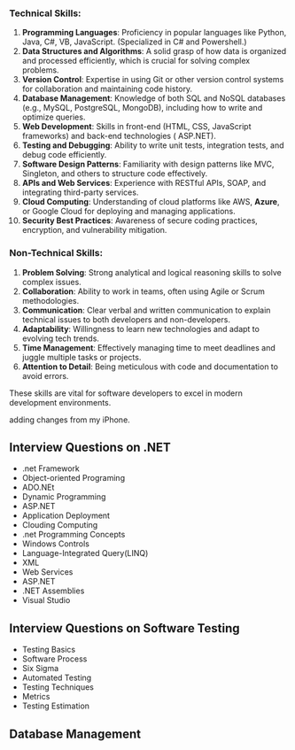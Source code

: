 ### Technical Skills:
1. **Programming Languages**: Proficiency in popular languages like Python, Java, C#, VB, JavaScript. (Specialized in C# and Powershell.)
2. **Data Structures and Algorithms**: A solid grasp of how data is organized and processed efficiently, which is crucial for solving complex problems.
3. **Version Control**: Expertise in using Git or other version control systems for collaboration and maintaining code history.
4. **Database Management**: Knowledge of both SQL and NoSQL databases (e.g., MySQL, PostgreSQL, MongoDB), including how to write and optimize queries.
5. **Web Development**: Skills in front-end (HTML, CSS, JavaScript frameworks) and back-end technologies ( ASP.NET).
6. **Testing and Debugging**: Ability to write unit tests, integration tests, and debug code efficiently.
7. **Software Design Patterns**: Familiarity with design patterns like MVC, Singleton, and others to structure code effectively.
8. **APIs and Web Services**: Experience with RESTful APIs, SOAP, and integrating third-party services.
9. **Cloud Computing**: Understanding of cloud platforms like AWS, **Azure**, or Google Cloud for deploying and managing applications.
10. **Security Best Practices**: Awareness of secure coding practices, encryption, and vulnerability mitigation.

### Non-Technical Skills:
1. **Problem Solving**: Strong analytical and logical reasoning skills to solve complex issues.
2. **Collaboration**: Ability to work in teams, often using Agile or Scrum methodologies.
3. **Communication**: Clear verbal and written communication to explain technical issues to both developers and non-developers.
4. **Adaptability**: Willingness to learn new technologies and adapt to evolving tech trends.
5. **Time Management**: Effectively managing time to meet deadlines and juggle multiple tasks or projects.
6. **Attention to Detail**: Being meticulous with code and documentation to avoid errors.

These skills are vital for software developers to excel in modern development environments.

adding changes from my iPhone. 


## Interview Questions on .NET
- .net Framework
- Object-oriented Programing
- ADO.NEt
- Dynamic Programming
- ASP.NET
- Application Deployment
- Clouding Computing
- .net Programming Concepts
- Windows Controls
- Language-Integrated Query(LINQ)
- XML
- Web Services
- ASP.NET
- .NET Assemblies
- Visual Studio

## Interview Questions on Software Testing
- Testing Basics
- Software Process
- Six Sigma
- Automated Testing
- Testing Techniques
- Metrics
- Testing Estimation

## Database Management

